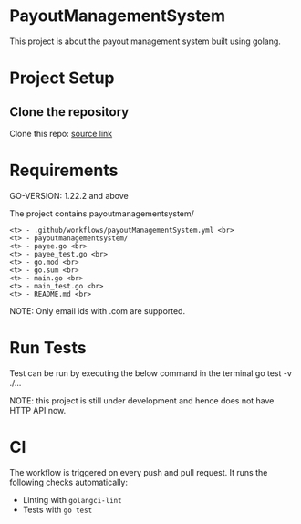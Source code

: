 # PayoutManagementSystem

This project is about the payout management system built using golang.

# Project Setup

## Clone the repository

Clone this repo: <a href = "https://github.com/Swarathmica-infraspec/payoutManagementSystem"> source link  </a>

# Requirements

GO-VERSION: 1.22.2 and above

The project contains payoutmanagementsystem/ <br>

    <t> - .github/workflows/payoutManagementSystem.yml <br>
    <t> - payoutmanagementsystem/
    <t> - payee.go <br>
    <t> - payee_test.go <br>
    <t> - go.mod <br>
    <t> - go.sum <br>
    <t> - main.go <br>
    <t> - main_test.go <br>
    <t> - README.md <br>

NOTE: Only email ids with .com are supported.

# Run Tests

Test can be run by executing the below command in the terminal
  go test -v ./...

NOTE: this project is still under development and hence does not have HTTP API now.

# CI

The workflow is triggered on every push and pull request.
It runs the following checks automatically:
- Linting with `golangci-lint`
- Tests with `go test`
